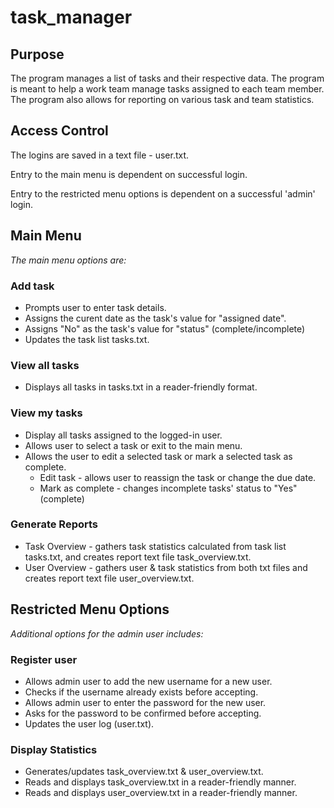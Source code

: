 # task_manager

## Purpose
The program manages a list of tasks and their respective data. 
The program is meant to help a work team manage tasks assigned to each team member.
The program also allows for reporting on various task and team statistics.

## Access Control
The logins are saved in a text file - user.txt.

Entry to the main menu is dependent on successful login. 

Entry to the restricted menu options is dependent on a successful 'admin' login.

## Main Menu
*The main menu options are:*
  ###   Add task
 * Prompts user to enter task details.
 * Assigns the curent date as the task's value for "assigned date".
 * Assigns "No" as the task's value for "status" (complete/incomplete)
 * Updates the task list tasks.txt.
### View all tasks 
 * Displays all tasks in tasks.txt in a reader-friendly format.
### View my tasks
 * Display all tasks assigned to the logged-in user.
 * Allows user to select a task or exit to the main menu.
 * Allows the user to edit a selected task or mark a selected task as complete.
	* Edit task - allows user to reassign the task or change the due date.
	* Mark as complete - changes incomplete tasks' status to "Yes" (complete)
### Generate Reports
 * Task Overview - gathers task statistics calculated from task list tasks.txt, and
 creates report text file task_overview.txt.
 * User Overview - gathers user & task statistics from both txt files and
 creates report text file user_overview.txt.

## Restricted Menu Options
*Additional options for the admin user includes:*
### Register user
 * Allows admin user to add the new username for a new user.
 * Checks if the username already exists before accepting.
 * Allows admin user to enter the password for the new user.
 * Asks for the password to be confirmed before accepting.
 * Updates the user log (user.txt).
### Display Statistics
 * Generates/updates task_overview.txt & user_overview.txt.
 * Reads and displays task_overview.txt in a reader-friendly manner.
 * Reads and displays user_overview.txt in a reader-friendly manner.


